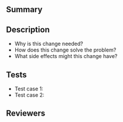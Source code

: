 ## Summary

<!-- What is this PR about? Provide a clear, concise summary -->

## Description

<!-- Provide detailed information about the changes -->

- Why is this change needed?
- How does this change solve the problem?
- What side effects might this change have?

## Tests

<!-- How did you verify these changes? with screenshots or videos better-->

- Test case 1: <!-- describe what you tested, with screenshots or videos better -->
- Test case 2: <!-- describe what you tested, with screenshots or videos better -->

## Reviewers

